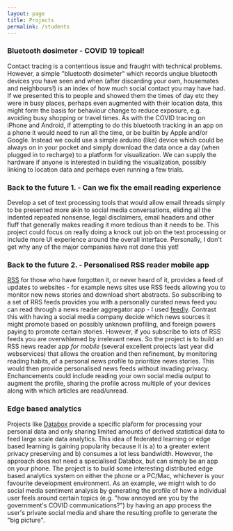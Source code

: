 ```yaml
---
layout: page
title: Projects
permalink: /students
---
```


### Bluetooth dosimeter - COVID 19 topical!

Contact tracing is a contentious issue and fraught with technical problems. However, a simple "bluetooth dosimeter" which records unqiue bluetooth devices you have seen and when (after discarding your own, housemates and neighbours!) is an index of how much social contact you may have had. If we presented this to people and showed them the times of day etc they were in busy places, perhaps even augmented with their location data, this might form the basis for behaviour change to reduce exposure, e.g. avoiding busy shopping or travel times. As with the COVID tracing on iPhone and Android, if attempting to do this bluetooth tracking in an app on a phone it would need to run all the time, or be builtin by Apple and/or Google. Instead we could use a simple arduino (like) device which could be always on in your pocket and simply download the data once a day (when plugged in to recharge) to a platform for visualization. We can supply the hardware if anyone is interested in building the visualization, possibly linking to location data and perhaps even running a few trials.

### Back to the future 1. - Can we fix the email reading experience

Develop a set of text processing tools that would allow email threads simply to be presented more akin to social media conversations, eliding all the indented repeated nonsense, legal disclaimers, email headers and other fluff that generally makes reading it more tedious than it needs to be. This project could focus on really doing a knock out job on the text processing or include more UI experience around the overall interface. Personally, I don't get why any of the major companies have not done this yet! 

### Back to the future 2. - Personalised RSS reader mobile app

[RSS](https://en.wikipedia.org/wiki/RSS) for those who have forgotten it, or never heard of it, provides a feed of updates to websites - for example news sites use RSS feeds allowing you to monitor new news stories and download short abstracts. So subscribing to a set of RRS feeds provides you with a personally curated news feed you can read through a news reader aggregator app - I used [feedly](https://feedly.com). Contrast this with having a social media company decide which news sources it might promote based on possibly unknown profiling, and foreign powers paying to promote certain stories. However, if you subscribe to lots of RSS feeds you are overwhlemed by irrelevant news. So the project is to build an RSS news reader app _for mobile_ (several excellent projects last year did webservices) that allows the creation and then refinement, by monitoring reading habits, of a personal news profile to prioritize news stories. This would then provide personalised news feeds without invading privacy. Enchancements could include reading your own social media output to augment the profile, sharing the profile across multiple of your devices along with which articles are read/unread.

### Edge based analytics

Projects like [Databox](https://www.databoxproject.uk) provide a specific plaform for processing your personal data and only sharing limited amounts of derived statistical data to feed large scale data analytics. This idea of federated learning or edge based learning is gaining popularity because it is a) to a greater extent privacy preserving and b) consumes a lot less bandwidth. However, the approach does not need a specialised Databox, but can simply be an app on your phone. The project is to build some interesting distributed edge based analytics system on either the phone or a PC/Mac, whichever is your favourite development environment. As an example, we might wish to do social media sentiment analysis by generating the profile of how a individual user feels around certain topics (e.g. "how annoyed are you by the government's COVID communications?") by having an app process the user's private social media and share the resulting profile to generate the "big picture".








